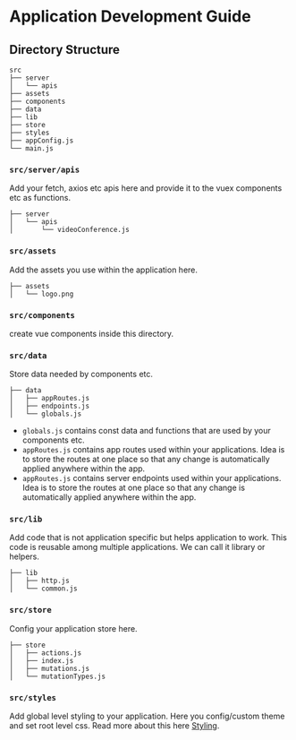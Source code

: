 # Application Development Guide

## Directory Structure

```
src
├── server
│   └── apis
├── assets
├── components
├── data
├── lib
├── store
├── styles
├── appConfig.js
└── main.js
```

### ```src/server/apis```
Add your fetch, axios etc apis here and provide it to the vuex components etc as functions.

```
├── server
│   └── apis
│       └── videoConference.js
```

### ```src/assets```
Add the assets you use within the application here.

```
├── assets
│   └── logo.png
```

### ```src/components```
create vue components inside this directory.

### ```src/data```
Store data needed by components etc.

```
├── data
│   ├── appRoutes.js
│   ├── endpoints.js
│   └── globals.js
```

* ```globals.js``` contains const data and functions that are used by your components etc.
* ```appRoutes.js``` contains app routes used within your applications. Idea is to store the routes at one place so that any change is automatically applied anywhere within the app.
* ```appRoutes.js``` contains server endpoints used within your applications. Idea is to store the routes at one place so that any change is automatically applied anywhere within the app.

### ```src/lib```
Add code that is not application specific but helps application to work. This code is reusable among multiple applications. We can call it library or helpers.

```
├── lib
│   ├── http.js
│   └── common.js
```

### ```src/store```
Config your application store here.

```
├── store
│   ├── actions.js
│   ├── index.js
│   ├── mutations.js
│   └── mutationTypes.js
```

### ```src/styles```
Add global level styling to your application. Here you config/custom theme and set root level css. Read more about this here [Styling](styling.md).


